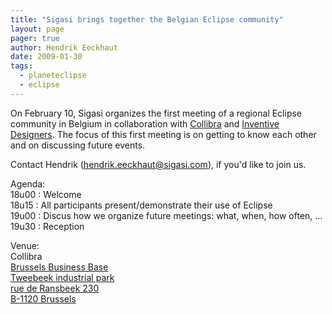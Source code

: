```yaml
---
title: "Sigasi brings together the Belgian Eclipse community"
layout: page 
pager: true
author: Hendrik Eeckhaut
date: 2009-01-30
tags: 
  - planeteclipse
  - eclipse
---
```

<div class="content">
<p>On February 10, Sigasi organizes the first meeting of a regional Eclipse community in Belgium in collaboration with <a href="http://www.collibra.com" class="elf-external elf-icon">Collibra</a> and <a href="http://www.inventivedesigners.com/" class="elf-external elf-icon">Inventive Designers</a>. The focus of this first meeting is on getting to know each other and on discussing future events.</p><p>Contact Hendrik (<a href="mailto:hendrik.eeckhaut@sigasi.com" class="elf-mailto elf-icon">hendrik.eeckhaut@sigasi.com</a>), if you'd like to join us.</p><p>Agenda:<br/>  18u00 : Welcome<br/>  18u15 : All participants present/demonstrate their use of Eclipse<br/>  19u00 : Discus how we organize future meetings: what, when, how often, ...<br/>  19u30 : Reception</p><p>Venue:<br/>    Collibra<br/><a href="http://www.collibra.com/contact" class="elf-external elf-icon">Brussels Business Base<br/>    Tweebeek industrial park<br/>    rue de Ransbeek 230<br/>    B-1120 Brussels<br/></a></p>  </div>

